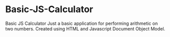 # Basic-JS-Calculator
Basic JS Calculator
Just a basic application for performing arithmetic on two numbers.
Created using HTML and Javascript Document Object Model.
